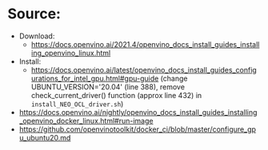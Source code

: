 # Source:
- Download:
  - https://docs.openvino.ai/2021.4/openvino_docs_install_guides_installing_openvino_linux.html
- Install:
  - https://docs.openvino.ai/latest/openvino_docs_install_guides_configurations_for_intel_gpu.html#gpu-guide (change UBUNTU_VERSION='20.04' (line 388), remove check_current_driver() function (approx line 432) in `install_NEO_OCL_driver.sh`)
- https://docs.openvino.ai/nightly/openvino_docs_install_guides_installing_openvino_docker_linux.html#run-image
- https://github.com/openvinotoolkit/docker_ci/blob/master/configure_gpu_ubuntu20.md

